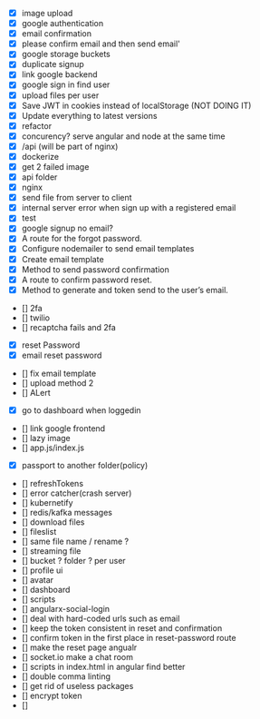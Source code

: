 - [x] image upload
- [x] google authentication
- [x] email confirmation
- [x] please confirm email and then send email'
- [x] google storage buckets
- [x] duplicate signup
- [x] link google backend
- [x] google sign in find user
- [x] upload files per user
- [x] Save JWT in cookies instead of localStorage (NOT DOING IT)
- [x] Update everything to latest versions
- [x] refactor
- [x] concurency? serve angular and node at the same time
- [x] /api (will be part of nginx)
- [x] dockerize
- [x] get 2 failed image
- [x] api folder
- [x] nginx
- [x] send file from server to client
- [x] internal server error when sign up with a registered email
- [x] test
- [x] google signup no email?
- [x] A route for the forgot password.
- [x] Configure nodemailer to send email templates
- [x] Create email template
- [x] Method to send password confirmation
- [x] A route to confirm password reset.
- [x] Method to generate and token send to the user’s email.
- [] 2fa
- [] twilio
- [] recaptcha fails and 2fa
- [x] reset Password
- [x] email reset password
- [] fix email template
- [] upload method 2
- [] ALert
- [x] go to dashboard when loggedin
- [] link google frontend
- [] lazy image
- [] app.js/index.js
- [x] passport to another folder(policy)
- [] refreshTokens
- [] error catcher(crash server)
- [] kubernetify
- [] redis/kafka messages
- [] download files
- [] fileslist
- [] same file name / rename ?
- [] streaming file
- [] bucket ? folder ? per user
- [] profile ui
- [] avatar
- [] dashboard
- [] scripts
- [] angularx-social-login
- [] deal with hard-coded urls such as email
- [] keep the token consistent in reset and confirmation
- [] confirm token in the first place in reset-password route
- [] make the reset page angualr 
- [] socket.io make a chat room
- [] scripts in index.html in angular find better
- [] double comma linting
- [] get rid of useless packages
- [] encrypt token
- [] 